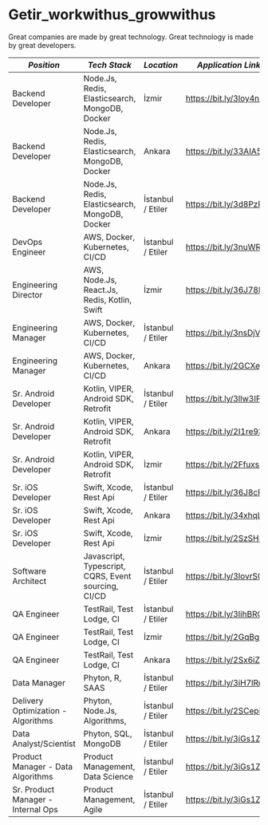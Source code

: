 # Getir_workwithus_growwithus
Great companies are made by great technology. Great technology is made by great developers.

| _Position_  | _Tech Stack_ | _Location_ | _Application Link_ |
|-------------|--------------|------------|---------------------|
| Backend Developer | Node.Js, Redis, Elasticsearch, MongoDB, Docker | İzmir | https://bit.ly/3loy4nK |
| Backend Developer | Node.Js, Redis, Elasticsearch, MongoDB, Docker | Ankara | https://bit.ly/33AIA58 |
| Backend Developer | Node.Js, Redis, Elasticsearch, MongoDB, Docker | İstanbul / Etiler | https://bit.ly/3d8PzFu |
| DevOps Engineer | AWS, Docker, Kubernetes, CI/CD | İstanbul / Etiler | https://bit.ly/3nuWRYO |
| Engineering Director| AWS, Node.Js, React.Js, Redis, Kotlin, Swift | İzmir | https://bit.ly/36J78Lk |
| Engineering Manager | AWS, Docker, Kubernetes, CI/CD | İstanbul / Etiler | https://bit.ly/3nsDjVa |
| Engineering Manager | AWS, Docker, Kubernetes, CI/CD | Ankara | https://bit.ly/2GCXejv |
| Sr. Android Developer | Kotlin, VIPER, Android SDK, Retrofit | İstanbul / Etiler | https://bit.ly/3llw3IP |
| Sr. Android Developer | Kotlin, VIPER, Android SDK, Retrofit | Ankara | https://bit.ly/2I1re93 |
| Sr. Android Developer | Kotlin, VIPER, Android SDK, Retrofit | İzmir | https://bit.ly/2Ffuxss |
| Sr. iOS Developer | Swift, Xcode, Rest Api | İstanbul / Etiler | https://bit.ly/36J8cPk |
| Sr. iOS Developer | Swift, Xcode, Rest Api | Ankara | https://bit.ly/34xhqLL |
| Sr. iOS Developer | Swift, Xcode, Rest Api | İzmir | https://bit.ly/2SzSHRh |
| Software Architect | Javascript, Typescript, CQRS, Event sourcing, CI/CD | İstanbul / Etiler | https://bit.ly/3lovrSC |
| QA Engineer | TestRail, Test Lodge, CI | İstanbul / Etiler | https://bit.ly/3lihBRG |
| QA Engineer | TestRail, Test Lodge, CI | İzmir | https://bit.ly/2GqBgQX |
| QA Engineer | TestRail, Test Lodge, CI | Ankara | https://bit.ly/2Sx6iZM |
| Data Manager | Phyton, R, SAAS | İstanbul / Etiler | https://bit.ly/3iH7lRr |
| Delivery Optimization - Algorithms | Phyton, Node.Js, Algorithms,  | İstanbul / Etiler | https://bit.ly/2SCepEc |
| Data Analyst/Scientist | Phyton,  SQL, MongoDB | İstanbul / Etiler | https://bit.ly/3iGs1ZV |
| Product Manager - Data Algorithms| Product Management, Data Science | İstanbul / Etiler | https://bit.ly/3iGs1ZV |
| Sr. Product Manager - Internal Ops| Product Management, Agile | İstanbul / Etiler | https://bit.ly/3iGs1ZV |
